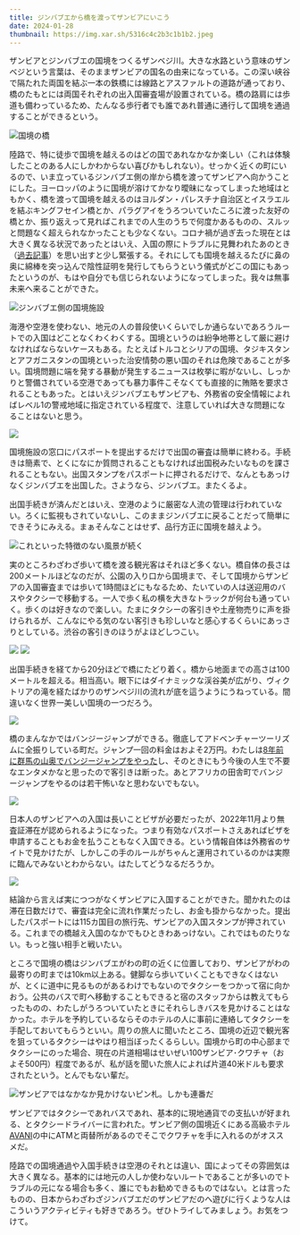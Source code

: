 ```yaml
---
title: ジンバブエから橋を渡ってザンビアにいこう
date: 2024-01-28
thumbnail: https://img.xar.sh/5316c4c2b3c1b1b2.jpeg
---
```


ザンビアとジンバブエの国境をつくるザンベジ川。大きな水路という意味のザンベジという言葉は、そのままザンビアの国名の由来になっている。この深い峡谷で隔たれた両国を結ぶ一本の鉄橋には線路とアスファルトの道路が通っており、橋のたもとには両国それぞれの出入国審査場が設置されている。橋の路肩には歩道も備わっているため、たんなる歩行者でも誰であれ普通に通行して国境を通過することができるという。

![国境の橋](https://img.xar.sh/a68a537970d0e1db.jpeg)

陸路で、特に徒歩で国境を越えるのはどの国であれなかなか楽しい（これは体験したことのある人にしかわからない喜びかもしれない）。せっかく近くの町にいるので、いま立っているジンバブエ側の岸から橋を渡ってザンビアへ向かうことにした。ヨーロッパのように国境が溶けてかなり曖昧になってしまった地域はともかく、橋を渡って国境を越えるのはヨルダン・パレスチナ自治区とイスラエルを結ぶキングフセイン橋とか、パラグアイをうろついていたころに渡った友好の橋とか、振り返えって見ればこれまでの人生のうちで何度かあるものの、スルッと問題なく超えられなかったことも少なくない。コロナ禍が過ぎ去った現在とは大きく異なる状況であったとはいえ、入国の際にトラブルに見舞われたあのとき（[過去記事](/post/1648842245/)）を思い出すと少し緊張する。それにしても国境を越えるたびに鼻の奥に綿棒を突っ込んで陰性証明を発行してもらうという儀式がどこの国にもあったというのが、もはや自分でも信じられないようになってしまった。我々は無事未来へ来ることができた。

![ジンバブエ側の国境施設](https://img.xar.sh/bc23ebaa8c0c64cb.jpeg)

海港や空港を使わない、地元の人の普段使いくらいでしか通らないであろうルートでの入国はどことなくわくわくする。国境というのは紛争地帯として厳に避けなければならないケースもある。たとえばトルコとシリアの国境、タジキスタンとアフガニスタンの国境といった治安情勢の悪い国のそれは危険であることが多い。国境問題に端を発する暴動が発生するニュースは枚挙に暇がないし、しっかりと警備されている空港であっても暴力事件こそなくても直接的に賄賂を要求されることもあった。とはいえジンバブエもザンビアも、外務省の安全情報によればレベル1の警戒地域に指定されている程度で、注意していれば大きな問題になることはないと思う。

![](https://img.xar.sh/677f9e5180c937e1.jpeg)

国境施設の窓口にパスポートを提出するだけで出国の審査は簡単に終わる。手続きは簡素で、とくになにか質問されることもなければ出国税みたいなものを課されることもない。出国スタンプをパスポートに押されるだけで、なんともあっけなくジンバブエを出国した。さようなら、ジンバブエ。またくるよ。

出国手続きが済んだとはいえ、空港のように厳密な人流の管理は行われていない。ろくに監視もされていないし、このままジンバブエに戻ることだって簡単にできそうにみえる。まぁそんなことはせず、品行方正に国境を越えよう。

![これといった特徴のない風景が続く](https://img.xar.sh/8f84ebea527febea.jpeg)

実のところわざわざ歩いて橋を渡る観光客はそれほど多くない。橋自体の長さは200メートルほどなのだが、公園の入り口から国境まで、そして国境からザンビアの入国審査までは歩いて1時間ほどにもなるため、たいていの人は送迎用のバスやタクシーで移動する。一人で歩く私の横を大きなトラックが何台も通っていく。歩くのは好きなので楽しい。たまにタクシーの客引きや土産物売りに声を掛けられるが、こんなにやる気のない客引きも珍しいなと感心するくらいにあっさりとしている。渋谷の客引きのほうがよほどしつこい。

![](https://img.xar.sh/5316c4c2b3c1b1b2.jpeg)
![](https://img.xar.sh/97239077449be49e.jpeg)

出国手続きを経てから20分ほどで橋にたどり着く。橋から地面までの高さは100メートルを超える。相当高い。眼下にはダイナミックな渓谷美が広がり、ヴィクトリアの滝を経たばかりのザンベジ川の流れが底を這うようにうねっている。間違いなく世界一美しい国境の一つだろう。

![](https://img.xar.sh/f8a64f8e2c45daa0.jpeg)

橋のまんなかではバンジージャンプができる。徹底してアドベンチャーツーリズムに全振りしている町だ。ジャンプ一回の料金はおよそ2万円。わたしは[8年前に群馬の山奥でバンジージャンプをやった](/post/1505705992/)し、そのときにもう今後の人生で不要なエンタメかなと思ったので客引きは断った。あとアフリカの田舎町でバンジージャンプをやるのは若干怖いなと思わないでもない。

![](https://img.xar.sh/dcaf08e533f81f4b.jpeg)

日本人のザンビアへの入国は長いことビザが必要だったが、2022年11月より無査証滞在が認められるようになった。つまり有効なパスポートさえあればビザを申請することもお金を払うこともなく入国できる。という情報自体は外務省のサイトで見かけたが、しかしこの手のルールがちゃんと運用されているのかは実際に臨んでみないとわからない。はたしてどうなるだろうか。

![](https://img.xar.sh/893af78a41a6d7c1.jpeg)

結論から言えば実につつがなくザンビアに入国することができた。聞かれたのは滞在日数だけで、審査は完全に流れ作業だったし、お金も掛からなかった。提出したパスポートには115カ国目の旅行先、ザンビアの入国スタンプが押されている。これまでの橋越え入国のなかでもひときわあっけない。これではものたりない。もっと強い相手と戦いたい。

ところで国境の橋はジンバブエがわの町の近くに位置しており、ザンビアがわの最寄りの町までは10km以上ある。健脚なら歩いていくこともできなくはないが、とくに道中に見るものがあるわけでもないのでタクシーをつかって宿に向かおう。公共のバスで町へ移動することもできると宿のスタッフからは教えてもらったものの、わたしがうろついていたときにそれらしきバスを見かけることはなかった。ホテルを予約しているならそのホテルの人に事前に連絡してタクシーを手配しておいてもらうといい。周りの旅人に聞いたところ、国境の近辺で観光客を狙っているタクシーはやはり相当ぼったくるらしい。国境から町の中心部までタクシーにのった場合、現在の片道相場はせいぜい100ザンビア･クワチャ（およそ500円）程度であるが、私が話を聞いた旅人によれば片道40米ドルも要求されたという。とんでもない輩だ。

![ザンビアではなかなか見かけないピン札。しかも連番だ](https://img.xar.sh/6661f69f82d3fa16.jpeg)

ザンビアではタクシーであれバスであれ、基本的に現地通貨での支払いが好まれる、とタクシードライバーに言われた。ザンビア側の国境近くにある高級ホテル[AVANI](https://www.avanihotels.com/en/victoria-falls)の中にATMと両替所があるのでそこでクワチャを手に入れるのがオススメだ。

陸路での国境通過や入国手続きは空港のそれとは違い、国によってその雰囲気は大きく異なる。基本的には地元の人しか使わないルートであることが多いのでトラブルの元になる場合も多く、誰にでもお勧めできるものではない。とは言ったものの、日本からわざわざジンバブエだのザンビアだのへ遊びに行くような人はこういうアクティビティも好きであろう。ぜひトライしてみましょう。お気をつけて。
